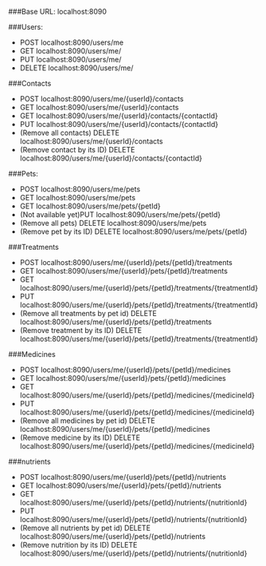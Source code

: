 ###Base URL: 
localhost:8090

###Users:

- POST localhost:8090/users/me
- GET localhost:8090/users/me/
- PUT localhost:8090/users/me/
- DELETE localhost:8090/users/me/

###Contacts
- POST localhost:8090/users/me/{userId}/contacts
- GET localhost:8090/users/me/{userId}/contacts
- GET localhost:8090/users/me/{userId}/contacts/{contactId}
- PUT localhost:8090/users/me/{userId}/contacts/{contactId}
- (Remove all contacts) DELETE localhost:8090/users/me/{userId}/contacts
- (Remove contact by its ID) DELETE localhost:8090/users/me/{userId}/contacts/{contactId}

###Pets:
- POST localhost:8090/users/me/pets
- GET localhost:8090/users/me/pets
- GET localhost:8090/users/me/pets/{petId}
- (Not available yet)PUT localhost:8090/users/me/pets/{petId}
- (Remove all pets) DELETE localhost:8090/users/me/pets
- (Remove pet by its ID) DELETE localhost:8090/users/me/pets/{petId}

###Treatments
- POST localhost:8090/users/me/{userId}/pets/{petId}/treatments
- GET localhost:8090/users/me/{userId}/pets/{petId}/treatments
- GET localhost:8090/users/me/{userId}/pets/{petId}/treatments/{treatmentId}
- PUT localhost:8090/users/me/{userId}/pets/{petId}/treatments/{treatmentId}
- (Remove all treatments by pet id) DELETE localhost:8090/users/me/{userId}/pets/{petId}/treatments
- (Remove treatment by its ID) DELETE localhost:8090/users/me/{userId}/pets/{petId}/treatments/{treatmentId}

###Medicines
- POST localhost:8090/users/me/{userId}/pets/{petId}/medicines
- GET localhost:8090/users/me/{userId}/pets/{petId}/medicines
- GET localhost:8090/users/me/{userId}/pets/{petId}/medicines/{medicineId}
- PUT localhost:8090/users/me/{userId}/pets/{petId}/medicines/{medicineId}
- (Remove all medicines by pet id) DELETE localhost:8090/users/me/{userId}/pets/{petId}/medicines
- (Remove medicine by its ID) DELETE localhost:8090/users/me/{userId}/pets/{petId}/medicines/{medicineId}

###nutrients
- POST localhost:8090/users/me/{userId}/pets/{petId}/nutrients
- GET localhost:8090/users/me/{userId}/pets/{petId}/nutrients
- GET localhost:8090/users/me/{userId}/pets/{petId}/nutrients/{nutritionId}
- PUT localhost:8090/users/me/{userId}/pets/{petId}/nutrients/{nutritionId}
- (Remove all nutrients by pet id) DELETE localhost:8090/users/me/{userId}/pets/{petId}/nutrients
- (Remove nutrition by its ID) DELETE localhost:8090/users/me/{userId}/pets/{petId}/nutrients/{nutritionId}


